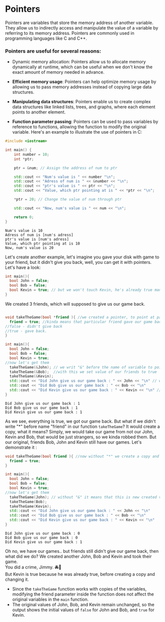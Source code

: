# Pointers
Pointers are variables that store the memory address of another variable. 
They allow us to indirectly access and manipulate the value of a variable by referring to its memory address.
Pointers are commonly used in programming languages like C and C++.
### Pointers are useful for several reasons:
- Dynamic memory allocation: Pointers allow us to allocate memory dynamically at runtime, which can be useful when we don't know the exact amount of memory needed in advance.

- **Efficient memory usage**: Pointers can help optimize memory usage by allowing us to pass memory addresses instead of copying large data structures.
- **Manipulating data structures**: Pointers enable us to create complex data structures like linked lists, trees, and graphs, where each element points to another element.
- **Function parameter passing**: Pointers can be used to pass variables by reference to functions, allowing the function to modify the original variable.
Here's an example to illustrate the use of pointers in C:
```c++
#include <iostream>

int main() {
    int number = 10;
    int *ptr;

    ptr = &num; // Assign the address of num to ptr

    std::cout << "Num's value is " << number "\n";
    std::cout << "Adress of num is " << &number << "\n";
    std::cout << "ptr's value is " << ptr << "\n";
    std::cout << "Value, which ptr pointing at is " << *ptr << "\n";

    *ptr = 20; // Change the value of num through ptr

    std::cout << "Now, num's value is " << num << "\n";

    return 0;
}
```
```
Num's value is 10
Adress of num is [num's adress]
ptr's value is [num's adress]
Value, which ptr pointing at is 10
Now, num's value is 20
```
Let's create another example, let's imagine you gave your disk with game to your friend, but it didn't give you back, well, you can get it with pointers.
Let's have a look:
```c++
int main(){
  bool John = false;
  bool Bob = false;
  bool Kevin = true; // but we won't touch Kevin, he's already true man.
}
```
We created 3 friends, which will supposed to give us our game back. 
```c++

void takeTheGame(bool *friend ){ //we created a pointer, to point at particular friend, without creating a copy
  friend = true; //kinda means that particular friend gave our game back, just switch from :
//false - didn't give back
//true - gave back.
}

int main(){
  bool John = false;
  bool Bob = false;
  bool Kevin = true;
//now let's get them
  takeTheGame(&John); // we writ "&" before the name of variable to point at ADRESS of variable, not the value
  takeTheGame(&Bob);  //with this we set value of our friends to true
  takeTheGame(&Kevin);
  std::cout << "Did John give us our game back : " << John << "\n" // we write without "&" because we dont need their adress, we need just the value
  std::cout << "Did Bob give us our game back : " << Bob << "\n"
  std::cout << "Did Kevin give us our game back : " << Kevin << "\n" //Sorry Kevin
}
```
```
Did John give us our game back : 1
Did Bob give us our game back : 1
Did Kevin give us our game back : 1 
```
As we see, everything is true, we got our game back. But what if we didn't write "*" before name "friend" in our function ```takeTheGame```? It would create a copy,
what it means? Simply, we would take our game from not our John, Kevin and Bob, that would be just strangers, so we kinda robbed them. But our original, friends Bob, John and Kevin 
still have our games. Let's demonstrate it :
```c++
void takeTheGame(bool friend ){ //now without "*" we create a copy and change it, without changing ORIGINAL
  friend = true; 
}

int main(){
  bool John = false;
  bool Bob = false;
  bool Kevin = true;
//now let's get them
  takeTheGame(John); // without "&" it means that this is new created variable (copy) has another adress
  takeTheGame(Bob);  
  takeTheGame(Kevin);
  std::cout << "Did John give us our game back : " << John << "\n" 
  std::cout << "Did Bob give us our game back : " << Bob << "\n"
  std::cout << "Did Kevin give us our game back : " << Kevin << "\n" 
}
```
```
Did John give us our game back : 0
Did Bob give us our game back : 0
Did Kevin give us our game back : 1 
```
Oh no, we have our games.. but friends still didn't give our game back, then what did we do? We created another John, Bob and Kevin and took their game.
<br>You did a crime, Jimmy. 🚔👮</br> 
But Kevin is true because he was already true, before creating a copy and changing it.
- Since the ```takeTheGame``` function works with copies of the variables, modifying the friend parameter inside the function does not affect the original variables in the ```main``` function.
- The original values of John, Bob, and Kevin remain unchanged, so the output shows the initial values of ```false``` for John and Bob, and ```true``` for Kevin.

